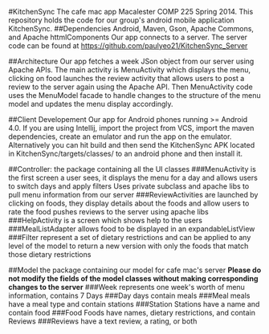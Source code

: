 #KitchenSync
The cafe mac app
Macalester COMP 225 Spring 2014. This repository holds the code for our group's android mobile application KitchenSync.
##Dependencies
Android, Maven, Gson, Apache Commons, and Apache httmlComponents
Our app connects to a server. The server code can be found at https://github.com/paulyeo21/KitchenSync_Server

##Architecture
Our app fetches a week JSon object from our server using Apache APIs. The main activity is MenuActivity which displays the menu, clicking on food launches the review activity that allows users to post a review to the server again using the Apache API. Then MenuActivity code uses the MenuModel facade to handle changes to the structure of the menu model and updates the menu display accordingly.

##Client Developement
Our app for Android phones running >= Android 4.0. If you are using Intellij, import the project from VCS, import the maven dependencies, create an emulator and run the app on the emulator. Alternatively you can hit build and then send the KitchenSync APK located in KitchenSync/targets/classes/ to an android phone and then install it.

##Controller: 
the package containing all the UI classes
###MenuActivity 
is the first screen a user sees, it displays the menu for a day and allows users to switch days and apply filters
Uses private subclass and apache libs to pull menu information from our server
###ReviewActivities 
are launched by clicking on foods, they display details about the foods and allow users to rate the food
pushes reviews to the server using apache libs
###HelpActivity
is a screen which shows help to the users
###MealListAdapter 
allows food to be displayed in an expandableListView
###Filter 
represent a set of dietary restrictions and can be applied to any level of the model to return a new version with only the foods that match those dietary restrictions

##Model 
the package containing our model for cafe mac's server
**Please do not modify the fields of the model classes without making corresponding changes to the server**
###Week
represents one week's worth of menu information, contains 7 Days
###Day
days contain meals
###Meal
meals have a meal type and contain stations
###Station
Stations have a name and contain food
###Food
Foods have names, dietary restrictions, and contain Reviews
###Reviews
have a text review, a rating, or both
